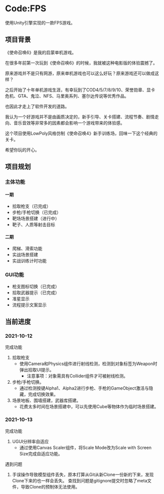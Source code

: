 # Code:FPS
使用Unity引擎实现的一款FPS游戏。

## 项目背景
《使命召唤6》是我的启蒙单机游戏。

在很多年前第一次玩到《使命召唤6》的时候，我就被这种电影版的体验震撼了。

原来游戏并不是只有网游，原来单机游戏也可以这么好玩？原来游戏还可以做成这样？

之后开始了十年单机游戏生涯，有幸玩到了COD4/5/7/8/9/10、荣誉勋章、显卡危机、GTA、鬼泣、NFS、马里奥系列、塞尔达传说等优秀作品。

也因此才走上了软件开发的道路。

我认为一个好游戏并不是由画质决定的，新手引导、关卡搭建、流程节奏、剧情走向、音乐音效等非常多的因素都会影响一个游戏带来的体验感。

这个项目使用LowPoly风格仿制《使命召唤4》新手训练场，回味一下这个经典的关卡。

希望你玩的开心。
## 项目规划
### 主体功能
#### 一期
- 拾取枪支（已完成）
- 步枪/手枪切换（已完成）
- 靶场场景搭建（进行中）
- 靶子、人质等射击目标
#### 二期
- 爬梯、滑索功能
- 实战场景搭建
- 实战训练计时功能

### GUI功能
- 枪支图标切换（已完成）
- 拾取武器提示（已完成）
- 准星显示
- 流程提示文案显示

## 当前进度
### 2021-10-12
完成功能
1. 拾取枪支
    - 使用Camera和Physics组件进行射线检测，检测到对象标签为Weapon时弹出拾取UI提示。
        - 注意事项：对象需具有Collider组件才可被射线检测。
2. 步枪/手枪切换。
    - 通过检测按键Alpha1、Alpha2进行步枪、手枪的GameObject激活与隐藏，完成切换效果。
3. 场景地板、围墙搭建，武器库搭建。
    - 花费太多时间在场景搭建中，可以先使用Cube等物体作为临时场景搭建。
    
### 2021-10-13
完成功能
1. UGUI分辨率自适应
    - 通过使用Canvas Scaler组件，将Scale Mode改为Scale with Screen Size完成自适应功能。
    
遇到问题
1. 手误操作导致模型组件丢失，原本打算从Git从新Clone一份新的下来，发现Clone下来的也一样会丢失。
查找到问题是gitignore提交时忽略了meta文件，导致Clone的预制体无法使用。